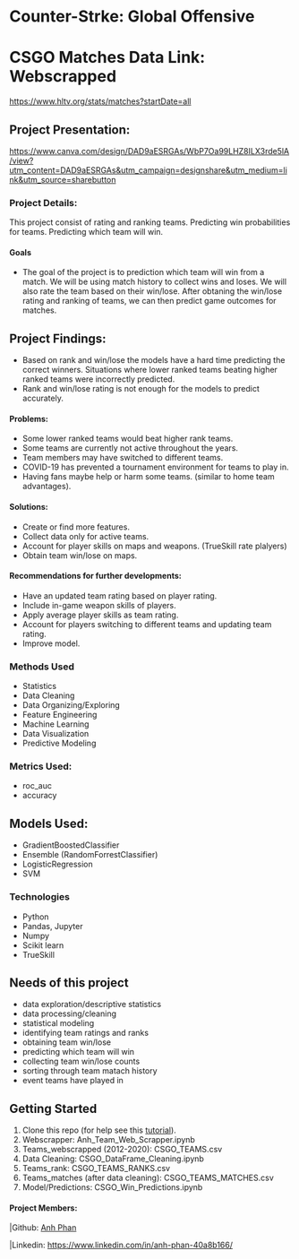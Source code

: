 # Counter-Strke: Global Offensive 


# CSGO Matches Data Link: Webscrapped 
https://www.hltv.org/stats/matches?startDate=all

## Project Presentation:
https://www.canva.com/design/DAD9aESRGAs/WbP7Oa99LHZ8ILX3rde5lA/view?utm_content=DAD9aESRGAs&utm_campaign=designshare&utm_medium=link&utm_source=sharebutton

### Project Details:
This project consist of rating and ranking teams.
Predicting win probabilities for teams.
Predicting which team will win.


#### Goals  
- The goal of the project is to  prediction which team will win from a match. We will be using match history to collect wins and loses. We will also rate the team based on their win/lose. After obtaning the win/lose rating and ranking of teams, we can then predict game outcomes for matches. 

## Project Findings:
- Based on rank and win/lose the models have a hard time predicting the correct winners. Situations where lower ranked teams beating higher ranked teams were incorrectly predicted. 
- Rank and win/lose rating is not enough for the models to predict accurately. 

#### Problems:
- Some lower ranked teams would beat higher rank teams.
- Some teams are currently not active throughout the years.
- Team members may have switched to different teams. 
- COVID-19 has prevented a tournament environment for teams to play in.
- Having fans maybe help or harm some teams. (similar to home team advantages).

#### Solutions:
- Create or find more features.
- Collect data only for active teams.
- Account for player skills on maps and weapons. (TrueSkill rate plalyers)
- Obtain team win/lose on maps.

#### Recommendations for further developments:
- Have an updated team rating based on player rating.
- Include in-game weapon skills of players.
- Apply average player skills as team rating.
- Account for players switching to different teams and updating team rating.
- Improve model.


### Methods Used
* Statistics
* Data Cleaning
* Data Organizing/Exploring
* Feature Engineering
* Machine Learning
* Data Visualization
* Predictive Modeling


### Metrics Used:
- roc_auc
- accuracy

## Models Used:
- GradientBoostedClassifier
- Ensemble (RandomForrestClassifier)
- LogisticRegression
- SVM

    
### Technologies
* Python
* Pandas, Jupyter
* Numpy
* Scikit learn
* TrueSkill


## Needs of this project
- data exploration/descriptive statistics
- data processing/cleaning
- statistical modeling
- identifying team ratings and ranks
- obtaining team win/lose
- predicting which team will win
- collecting team win/lose counts
- sorting through team matach history
- event teams have played in


## Getting Started

1. Clone this repo (for help see this [tutorial](https://help.github.com/articles/cloning-a-repository/)).
2. Webscrapper: Anh_Team_Web_Scrapper.ipynb
3. Teams_webscrapped (2012-2020): CSGO_TEAMS.csv
4. Data Cleaning: CSGO_DataFrame_Cleaning.ipynb
5. Teams_rank: CSGO_TEAMS_RANKS.csv
6. Teams_matches (after data cleaning): CSGO_TEAMS_MATCHES.csv
7. Model/Predictions: CSGO_Win_Predictions.ipynb


#### Project Members:

|Github: [Anh Phan](https://github.com/anhbiphan)

|Linkedin: https://www.linkedin.com/in/anh-phan-40a8b166/
